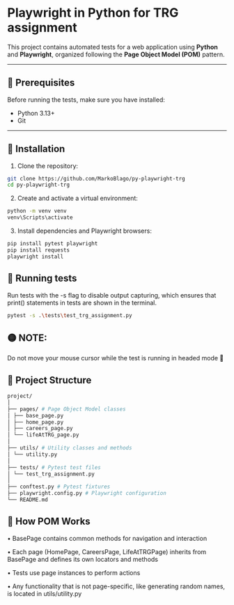 # Playwright in Python for TRG assignment

This project contains automated tests for a web application using **Python** and **Playwright**, organized following the **Page Object Model (POM)** pattern.

---

## 🔹 Prerequisites

Before running the tests, make sure you have installed:

- Python 3.13+  
- Git  

---

## 🔹 Installation

1. Clone the repository:

```bash
git clone https://github.com/MarkoBlago/py-playwright-trg
cd py-playwright-trg
```

2. Create and activate a virtual environment:
```bash
python -m venv venv
venv\Scripts\activate
```

3. Install dependencies and Playwright browsers:
```bash
pip install pytest playwright
pip install requests
playwright install
```
## 🔹 Running tests

Run tests with the -s flag to disable output capturing, which ensures that print() statements in tests are shown in the terminal.

```bash
pytest -s .\tests\test_trg_assignment.py  
```

## 🟡 NOTE: 
Do not move your mouse cursor while the test is running in headed mode 🙂

## 🔹 Project Structure
```bash
project/
│
├── pages/ # Page Object Model classes
│ ├── base_page.py
│ ├── home_page.py
│ ├── careers_page.py
│ └── lifeAtTRG_page.py
│
├── utils/ # Utility classes and methods
│ └── utility.py
│
├── tests/ # Pytest test files
│ └── test_trg_assignment.py
│
├── conftest.py # Pytest fixtures
├── playwright.config.py # Playwright configuration
└── README.md
```

## 🔹 How POM Works

• BasePage contains common methods for navigation and interaction

• Each page (HomePage, CareersPage, LifeAtTRGPage) inherits from BasePage and defines its own locators and methods

• Tests use page instances to perform actions

• Any functionality that is not page-specific, like generating random names, is located in utils/utility.py

